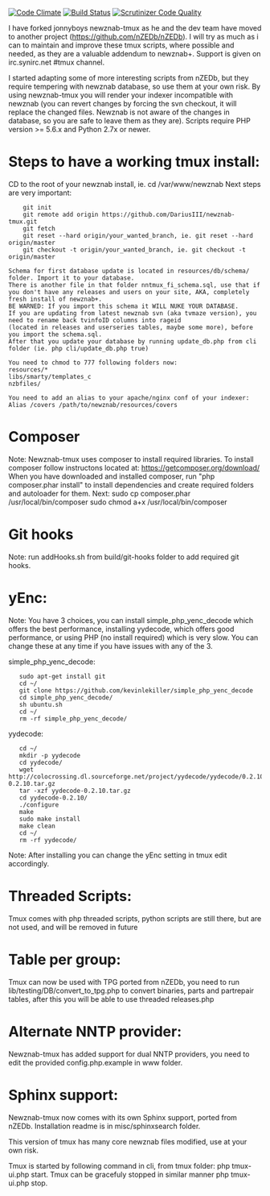 [![Code Climate](https://codeclimate.com/github/DariusIII/newznab-tmux/badges/gpa.svg)](https://codeclimate.com/github/DariusIII/newznab-tmux)  [![Build Status](https://scrutinizer-ci.com/g/DariusIII/newznab-tmux/badges/build.png?b=dev-regexless)](https://scrutinizer-ci.com/g/DariusIII/newznab-tmux/build-status/dev-regexless) [![Scrutinizer Code Quality](https://scrutinizer-ci.com/g/DariusIII/newznab-tmux/badges/quality-score.png?b=dev-regexless)](https://scrutinizer-ci.com/g/DariusIII/newznab-tmux/?branch=dev-regexless)


I have forked jonnyboys newznab-tmux as he and the dev team have moved to another project (https://github.com/nZEDb/nZEDb). I will try as much as i can to maintain and improve these tmux scripts, where possible and needed, as they are a valuable addendum to newznab+.
Support is given on irc.synirc.net #tmux channel.

I started adapting some of more interesting scripts from nZEDb, but they require tempering with newznab database, so use them at your own risk. By using newznab-tmux you will render your indexer incompatible with newznab (you can revert changes by forcing the svn checkout, it will replace the changed files. Newznab is not aware of the changes in database, so you are safe to leave them as they are). Scripts require PHP version >= 5.6.x and Python 2.7x or newer.

# Steps to have a working tmux install:

 CD to the root of your newznab install, ie.  cd /var/www/newznab
 Next steps are very important:

 		git init
 		git remote add origin https://github.com/DariusIII/newznab-tmux.git
 		git fetch
 		git reset --hard origin/your_wanted_branch, ie. git reset --hard origin/master
 		git checkout -t origin/your_wanted_branch, ie. git checkout -t origin/master

	Schema for first database update is located in resources/db/schema/ folder. Import it to your database.
	There is another file in that folder nntmux_fi_schema.sql, use that if you don't have any releases and users on your site, AKA, completely fresh install of newznab+.
	BE WARNED: If you import this schema it WILL NUKE YOUR DATABASE.
	If you are updating from latest newznab svn (aka tvmaze version), you need to rename back tvinfoID columns into rageid
	(located in releases and userseries tables, maybe some more), before you import the schema.sql.
	After that you update your database by running update_db.php from cli folder (ie. php cli/update_db.php true)

	You need to chmod to 777 following folders now:
	resources/*
	libs/smarty/templates_c
	nzbfiles/

	You need to add an alias to your apache/nginx conf of your indexer:
	Alias /covers /path/to/newznab/resources/covers

# Composer

  Note: Newznab-tmux uses composer to install required libraries. To install composer
  		follow instructons located at: https://getcomposer.org/download/
  		When you have downloaded and installed composer,
  		run "php composer.phar install" to install dependencies and create required
  		folders and autoloader for them.
  Next: sudo cp composer.phar /usr/local/bin/composer
        sudo chmod a+x /usr/local/bin/composer

# Git hooks

  Note: run addHooks.sh from build/git-hooks folder to add required git hooks.

# yEnc:

  Note: You have 3 choices,
        you can install simple_php_yenc_decode which offers the best performance,
        installing yydecode, which offers good performance,
        or using PHP (no install required) which is very slow.
        You can change these at any time if you have issues with any of the 3.

  simple_php_yenc_decode:

       sudo apt-get install git
       cd ~/
       git clone https://github.com/kevinlekiller/simple_php_yenc_decode
       cd simple_php_yenc_decode/
       sh ubuntu.sh
       cd ~/
       rm -rf simple_php_yenc_decode/

  yydecode:

       cd ~/
       mkdir -p yydecode
       cd yydecode/
       wget http://colocrossing.dl.sourceforge.net/project/yydecode/yydecode/0.2.10/yydecode-0.2.10.tar.gz
       tar -xzf yydecode-0.2.10.tar.gz
       cd yydecode-0.2.10/
       ./configure
       make
       sudo make install
       make clean
       cd ~/
       rm -rf yydecode/

  Note: After installing you can change the yEnc setting in tmux edit accordingly.

# Threaded Scripts:

  Tmux comes with php threaded scripts, python scripts are still there, but are not used, and will be removed in future

# Table per group:

  Tmux can now be used with TPG ported from nZEDb, you need to run lib/testing/DB/convert_to_tpg.php to convert binaries, parts and partrepair tables, after this you will be able to use
  threaded releases.php

# Alternate NNTP provider:

  Newznab-tmux has added support for dual NNTP providers, you need to edit the provided config.php.example in www folder.

# Sphinx support:

  Newznab-tmux now comes with its own Sphinx support, ported from nZEDb. Installation readme is in misc/sphinxsearch folder.

  This version of tmux has many core newznab files modified, use at your own risk.

Tmux is started by following command in cli, from tmux folder: php tmux-ui.php start. Tmux can be gracefuly stopped in similar manner php tmux-ui.php stop.


